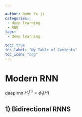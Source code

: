 ```yaml
---

author: Hone Ye ji
categories: 
 - deep learning
 - RNN
tags: 
 - deep learning

toc: true
toc_label: "My Table of Contents"
toc_icon: "cog"
---
```


# Modern RNN

deep rnn
$H_t^{(1)}=\phi_1(H)$
## 1) Bidirectional RNNS
<!--stackedit_data:
eyJoaXN0b3J5IjpbOTgxNDUxMTA1LDEyMzQ1MjIzOV19
-->